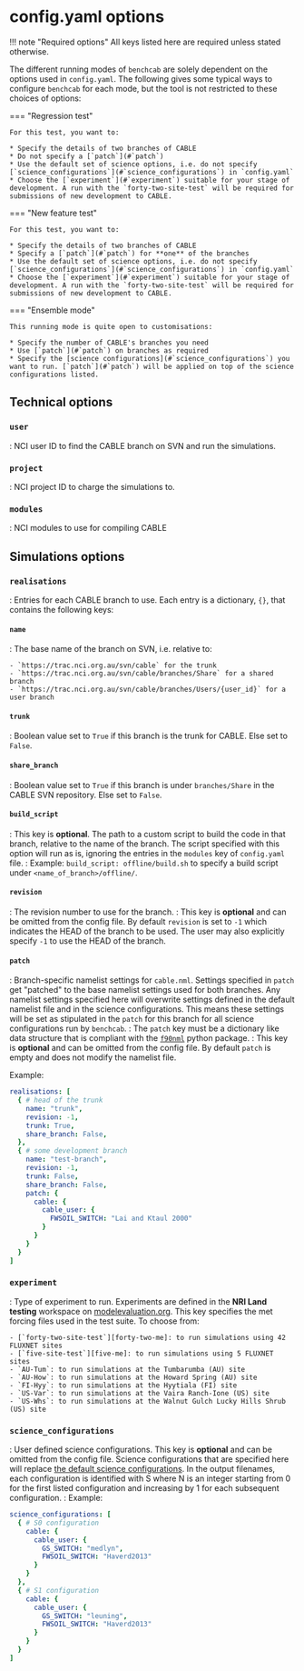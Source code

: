 # config.yaml options

!!! note "Required options"
    All keys listed here are required unless stated otherwise.

The different running modes of `benchcab` are solely dependent on the options used in `config.yaml`. The following gives some typical ways to configure `benchcab` for each mode, but the tool is not restricted to these choices of options:

=== "Regression test"

    For this test, you want to:

    * Specify the details of two branches of CABLE
    * Do not specify a [`patch`](#`patch`)
    * Use the default set of science options, i.e. do not specify [`science_configurations`](#`science_configurations`) in `config.yaml`
    * Choose the [`experiment`](#`experiment`) suitable for your stage of development. A run with the `forty-two-site-test` will be required for submissions of new development to CABLE.

=== "New feature test"

    For this test, you want to:

    * Specify the details of two branches of CABLE
    * Specify a [`patch`](#`patch`) for **one** of the branches
    * Use the default set of science options, i.e. do not specify [`science_configurations`](#`science_configurations`) in `config.yaml`
    * Choose the [`experiment`](#`experiment`) suitable for your stage of development. A run with the `forty-two-site-test` will be required for submissions of new development to CABLE.


=== "Ensemble mode"

    This running mode is quite open to customisations:

    * Specify the number of CABLE's branches you need
    * Use [`patch`](#`patch`) on branches as required
    * Specify the [science configurations](#`science_configurations`) you want to run. [`patch`](#`patch`) will be applied on top of the science configurations listed.


## Technical options

### `user`

: NCI user ID to find the CABLE branch on SVN and run the simulations.

### `project`

: NCI project ID to charge the simulations to.

### `modules`

: NCI modules to use for compiling CABLE

## Simulations options

### `realisations`

: Entries for each CABLE branch to use. Each entry is a dictionary, `{}`, that contains the following keys:

#### `name`

: The base name of the branch on SVN, i.e. relative to:

    - `https://trac.nci.org.au/svn/cable` for the trunk
    - `https://trac.nci.org.au/svn/cable/branches/Share` for a shared branch
    - `https://trac.nci.org.au/svn/cable/branches/Users/{user_id}` for a user branch

#### `trunk`

: Boolean value set to `True` if this branch is the trunk for CABLE. Else set to `False`.

#### `share_branch`

: Boolean value set to `True` if this branch is under `branches/Share` in the CABLE SVN repository. Else set to `False`.

#### `build_script`

: This key is **optional**. The path to a custom script to build the code in that branch, relative to the name of the branch.  The script specified with this option will run as is, ignoring the entries in the `modules` key of `config.yaml` file.
: Example: `build_script: offline/build.sh` to specify a build script under `<name_of_branch>/offline/`.

#### `revision`

: The revision number to use for the branch.
: This key is **optional** and can be omitted from the config file. By default `revision` is set to `-1` which indicates the HEAD of the branch to be used. The user may also explicitly specify `-1` to use the HEAD of the branch.

#### `patch`

: Branch-specific namelist settings for `cable.nml`. Settings specified in `patch` get "patched" to the base namelist settings used for both branches. Any namelist settings specified here will overwrite settings defined in the default namelist file and in the science configurations. This means these settings will be set as stipulated in the `patch` for this branch for all science configurations run by `benchcab`.
: The `patch` key must be a dictionary like data structure that is compliant with the [`f90nml`][f90nml-github] python package.
: This key is **optional** and can be omitted from the config file. By default `patch` is empty and does not modify the namelist file.

Example:
```yaml
realisations: [
  { # head of the trunk
    name: "trunk",
    revision: -1,
    trunk: True,
    share_branch: False,
  },
  { # some development branch
    name: "test-branch",
    revision: -1,
    trunk: False,
    share_branch: False,
    patch: {
      cable: {
        cable_user: {
          FWSOIL_SWITCH: "Lai and Ktaul 2000"
        }
      }
    }
  }
]
```

### `experiment`

: Type of experiment to run. Experiments are defined in the **NRI Land testing** workspace on [modelevaluation.org][meorg]. This key specifies the met forcing files used in the test suite. To choose from:

    - [`forty-two-site-test`][forty-two-me]: to run simulations using 42 FLUXNET sites
    - [`five-site-test`][five-me]: to run simulations using 5 FLUXNET sites
    - `AU-Tum`: to run simulations at the Tumbarumba (AU) site
    - `AU-How`: to run simulations at the Howard Spring (AU) site
    - `FI-Hyy`: to run simulations at the Hyytiala (FI) site
    - `US-Var`: to run simulations at the Vaira Ranch-Ione (US) site
    - `US-Whs`: to run simulations at the Walnut Gulch Lucky Hills Shrub (US) site

### `science_configurations`

: User defined science configurations. This key is **optional** and can be omitted from the config file. Science configurations that are specified here will replace [the default science configurations](default_science_configurations.md). In the output filenames, each configuration is identified with S<N> where N is an integer starting from 0 for the first listed configuration and increasing by 1 for each subsequent configuration.
: Example:
```yaml
science_configurations: [
  { # S0 configuration
    cable: {
      cable_user: {
        GS_SWITCH: "medlyn",
        FWSOIL_SWITCH: "Haverd2013"
      }
    }
  },
  { # S1 configuration
    cable: {
      cable_user: {
        GS_SWITCH: "leuning",
        FWSOIL_SWITCH: "Haverd2013"
      }
    }
  }
]
```

[meorg]: https://modelevaluation.org/
[forty-two-me]: https://modelevaluation.org/experiment/display/urTKSXEsojdvEPwdR
[five-me]: https://modelevaluation.org/experiment/display/xNZx2hSvn4PMKAa9R
[f90nml-github]: https://github.com/marshallward/f90nml